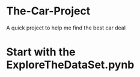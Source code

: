 # The-Car-Project
A quick project to help me find the best car deal

# Start with the ExploreTheDataSet.pynb
